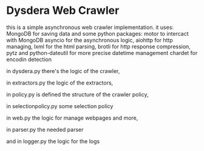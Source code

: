 # Dysdera Web Crawler
this is a simple asynchronous web crawler implementation.
it uses:
  MongoDB for saving data
and some python packages:
  motor to intercact with MongoDB
  asyncio for the asynchronous logic,
  aiohttp for http managing,
  lxml for the html parsing,
  brotli for http response compression,
  pytz and python-dateutil for more precise datetime management
  chardet for encodin detection

in dysdera.py there's the logic of the crawler, 

in extractors.py the logic of the extractors, 

in policy.py is defined the structure of the crawler policy, 

in selectionpolicy.py some selection policy

in web.py the logic for manage webpages and more, 

in parser.py the needed parser 

and in logger.py the logic for the logs
